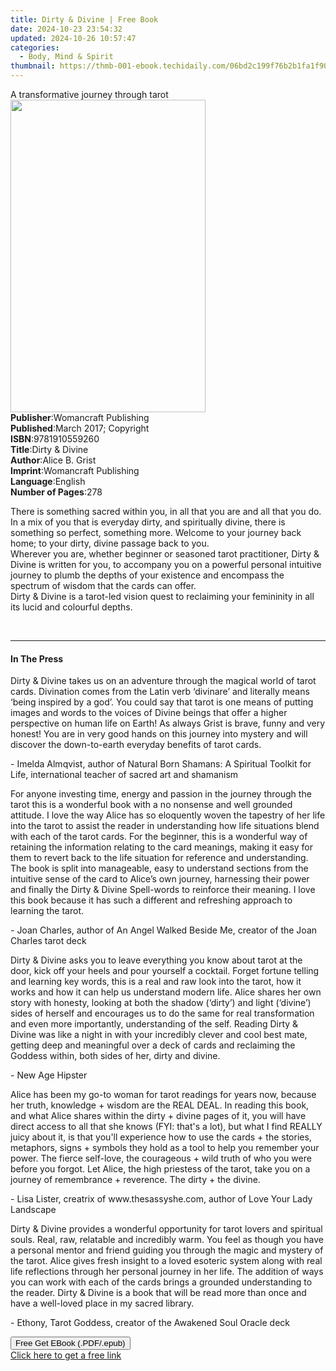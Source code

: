 ```yaml
---
title: Dirty & Divine | Free Book
date: 2024-10-23 23:54:32
updated: 2024-10-26 10:57:47
categories:
  - Body, Mind & Spirit
thumbnail: https://thmb-001-ebook.techidaily.com/06bd2c199f76b2b1fa1f90ded9887f131d2b53a83c4ae9fc7425f2335f04763c.jpg
---
```

<main id="book-container">
  <div class="flex flex-col">
    <div class="book-brief flex-1 py-6 px-4 sm:p-6 md:py-10 md:px-8">
      <!-- brief-->
      <div class="book-brief-main">A transformative journey through tarot</div>
    </div>
    <div
      class="book-meta-info flex-1 grid gap-4 col-start-1 col-end-3 row-start-1 sm:mb-6 sm:grid-cols-4 lg:gap-6 lg:col-start-2 lg:row-end-6 lg:row-span-6 lg:mb-0"
    >
      <div
        class="book-meta-info-left place-content-center mt-4 p-4 text-sm leading-6 col-start-2 col-span-2 dark:text-slate-400"
      >
        <img
          class="w-full h-500 object-cover rounded-lg sm:h-255 sm:col-span-2 lg:col-span-full"
          src="https://img-001-ebook.techidaily.com/f7096c2f8f33505c4fe10ddb77357abe507cde45fb9a40d7d6d0998f714de57f.jpg"
          alt=""
          width="312"
          height="500"
        />
      </div>
      <div
        class="book-meta-info-right mt-2 col-start-1 row-start-2 col-span-3 self-center"
      >
        <!-- meta data  -->
        <div class="flex flex-col px-4 md:px-8">
          <div class="flex-1">
            <strong>Publisher</strong>:<span class="px-2"
              >Womancraft Publishing</span
            >
          </div>
          <div class="flex-1">
            <strong>Published</strong>:<span class="px-2"
              >March 2017; Copyright</span
            >
          </div>
          <div class="flex-1">
            <strong>ISBN</strong>:<span class="px-2">9781910559260</span>
          </div>
          <div class="flex-1">
            <strong>Title</strong>:<span class="px-2">Dirty &amp; Divine</span>
          </div>
          <div class="flex-1">
            <strong>Author</strong>:<span class="px-2">Alice B. Grist</span>
          </div>
          <div class="flex-1">
            <strong>Imprint</strong>:<span class="px-2"
              >Womancraft Publishing</span
            >
          </div>
          <div class="flex-1">
            <strong>Language</strong>:<span class="px-2">English</span>
          </div>
          <div class="flex-1">
            <strong>Number of Pages</strong>:<span class="px-2">278</span>
          </div>
        </div>
      </div>
    </div>
    <div class="book-description flex-1 py-6 px-4 sm:p-6 md:py-10 md:px-8">
      <div class="book-description-main">
        <div accordion-content="" id="description">
          <p>
            There is something sacred within you, in all that you are and all
            that you do. In a mix of you that is everyday dirty, and spiritually
            divine, there is something so perfect, something more. Welcome to
            your journey back home; to your dirty, divine passage back to
            you.<br />Wherever you are, whether beginner or seasoned tarot
            practitioner, Dirty &amp; Divine is written for you, to accompany
            you on a powerful personal intuitive journey to plumb the depths of
            your existence and encompass the spectrum of wisdom that the cards
            can offer.<br />Dirty &amp; Divine is a tarot-led vision quest to
            reclaiming your femininity in all its lucid and colourful depths.
          </p>
          <p>&nbsp;</p>
        </div>
      </div>
    </div>
    <div class="book-excerpts flex-1 py-6 px-4 sm:p-6 md:py-10 md:px-8">
      <!-- excerpts-->
      <div class="book-excerpts-main">
        <hr />
        <h4 class="placeholder placeholder-heading">
          <span>In The Press</span>
        </h4>
        <p></p>
        <p>
          Dirty &amp; Divine takes us on an adventure through the magical world
          of tarot cards. Divination comes from the Latin verb ‘divinare’ and
          literally means ‘being inspired by a god’. You could say that tarot is
          one means of putting images and words to the voices of Divine beings
          that offer a higher perspective on human life on Earth! As always
          Grist is brave, funny and very honest! You are in very good hands on
          this journey into mystery and will discover the down-to-earth everyday
          benefits of tarot cards.
        </p>
        <p>
          - Imelda Almqvist, author of Natural Born Shamans: A Spiritual Toolkit
          for Life, international teacher of sacred art and shamanism
        </p>
        <p>
          For anyone investing time, energy and passion in the journey through
          the tarot this is a wonderful book with a no nonsense and well
          grounded attitude. I love the way Alice has so eloquently woven the
          tapestry of her life into the tarot to assist the reader in
          understanding how life situations blend with each of the tarot cards.
          For the beginner, this is a wonderful way of retaining the information
          relating to the card meanings, making it easy for them to revert back
          to the life situation for reference and understanding. The book is
          split into manageable, easy to understand sections from the intuitive
          sense of the card to Alice’s own journey, harnessing their power and
          finally the Dirty &amp; Divine Spell-words to reinforce their meaning.
          I love this book because it has such a different and refreshing
          approach to learning the tarot.
        </p>
        <p>
          - Joan Charles, author of An Angel Walked Beside Me, creator of the
          Joan Charles tarot deck
        </p>
        <p>
          Dirty &amp; Divine asks you to leave everything you know about tarot
          at the door, kick off your heels and pour yourself a cocktail. Forget
          fortune telling and learning key words, this is a real and raw look
          into the tarot, how it works and how it can help us understand modern
          life. Alice shares her own story with honesty, looking at both the
          shadow (‘dirty’) and light (‘divine’) sides of herself and encourages
          us to do the same for real transformation and even more importantly,
          understanding of the self. Reading Dirty &amp; Divine was like a night
          in with your incredibly clever and cool best mate, getting deep and
          meaningful over a deck of cards and reclaiming the Goddess within,
          both sides of her, dirty and divine.
        </p>
        <p>- New Age Hipster</p>
        <p>
          Alice has been my go-to woman for tarot readings for years now,
          because her truth, knowledge + wisdom are the REAL DEAL. In reading
          this book, and what Alice shares within the dirty + divine pages of
          it, you will have direct access to all that she knows (FYI: that's a
          lot), but what I find REALLY juicy about it, is that you'll experience
          how to use the cards + the stories, metaphors, signs + symbols they
          hold as a tool to help you remember your power. The fierce self-love,
          the courageous + wild truth of who you were before you forgot. Let
          Alice, the high priestess of the tarot, take you on a journey of
          remembrance + reverence. The dirty + the divine.
        </p>
        <p>
          - Lisa Lister, creatrix of www.thesassyshe.com, author of Love Your
          Lady Landscape
        </p>
        <p>
          Dirty &amp; Divine provides a wonderful opportunity for tarot lovers
          and spiritual souls. Real, raw, relatable and incredibly warm. You
          feel as though you have a personal mentor and friend guiding you
          through the magic and mystery of the tarot. Alice gives fresh insight
          to a loved esoteric system along with real life reflections through
          her personal journey in her life. The addition of ways you can work
          with each of the cards brings a grounded understanding to the reader.
          Dirty &amp; Divine is a book that will be read more than once and have
          a well-loved place in my sacred library.
        </p>
        <p>- Ethony, Tarot Goddess, creator of the Awakened Soul Oracle deck</p>
        <p></p>
      </div>
    </div>
    <div
      class="book-about-author flex-1 py-6 px-4 sm:p-6 md:py-10 md:px-8"
    ></div>
    <div class="book-free-get flex-1 py-6 px-4 sm:p-6 md:py-10 md:px-8">
      <button
        id="btn-free-get"
        class="bg-blue-500 hover:bg-blue-700 text-white font-bold py-2 px-4 rounded"
      >
        Free Get EBook (.PDF/.epub)
      </button>
      <div id="countdown-display" class="px-2 text-lg mt-2"></div>
      <a
        id="free-link"
        class="hidden bg-blue-500 hover:bg-blue-700 text-white font-bold py-2 px-4 rounded"
        href="https://www.ebooks.com/en-us/book/209847862/dirty-divine/alice-b-grist/"
        target="_blank"
        >Click here to get a free link</a
      >
    </div>
    <script>
      let countdownTime = 0;
      let countdownInterval = null;
      document
        .getElementById('btn-free-get')
        .addEventListener('click', startCountdown);
      function startCountdown() {
        countdownTime = new Date().getTime() + 60000 * 3;
        countdownInterval = setInterval(updateCountdown, 1000);
        document.getElementById('btn-free-get').disabled = true;
        document
          .getElementById('btn-free-get')
          .classList.add('bg-gray-500', 'cursor-not-allowed');
      }
      function updateCountdown() {
        let currentTime = new Date().getTime();
        let timeLeft = countdownTime - currentTime;
        let secondsLeft = Math.floor(timeLeft / 1000);
        document.getElementById('countdown-display').innerHTML =
          `Remaining time: ${secondsLeft} seconds.`;
        if (secondsLeft <= 0) {
          clearInterval(countdownInterval);
          document.getElementById('btn-free-get').classList.add('hidden');
          document.getElementById('free-link').classList.remove('hidden');
          document.getElementById('countdown-display').innerHTML = '';
        }
      }
    </script>
  </div>
</main>
